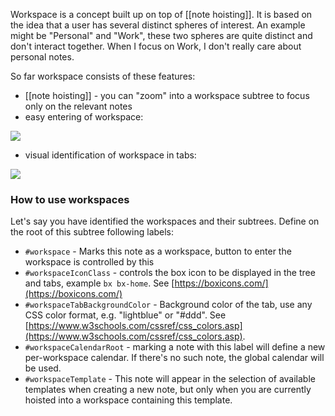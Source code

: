 Workspace is a concept built up on top of \[\[note hoisting\]\]. It is based on the idea that a user has several distinct spheres of interest. An example might be "Personal" and "Work", these two spheres are quite distinct and don't interact together. When I focus on Work, I don't really care about personal notes.

So far workspace consists of these features:

*   \[\[note hoisting\]\] - you can "zoom" into a workspace subtree to focus only on the relevant notes
*   easy entering of workspace:

![](https://user-images.githubusercontent.com/617641/107129392-72df1280-68c5-11eb-92b6-6ce1cd52fdff.png)

*   visual identification of workspace in tabs:

![](https://user-images.githubusercontent.com/617641/107129467-d406e600-68c5-11eb-86a7-219f168b47a9.png)

### How to use workspaces

Let's say you have identified the workspaces and their subtrees. Define on the root of this subtree following labels:

*   `#workspace` - Marks this note as a workspace, button to enter the workspace is controlled by this
*   `#workspaceIconClass` - controls the box icon to be displayed in the tree and tabs, example `bx bx-home`. See [https://boxicons.com/](https://boxicons.com/)
*   `#workspaceTabBackgroundColor` - Background color of the tab, use any CSS color format, e.g. "lightblue" or "#ddd". See [https://www.w3schools.com/cssref/css_colors.asp](https://www.w3schools.com/cssref/css_colors.asp).
*   `#workspaceCalendarRoot` - marking a note with this label will define a new per-workspace calendar. If there's no such note, the global calendar will be used.
*   `#workspaceTemplate` - This note will appear in the selection of available templates when creating a new note, but only when you are currently hoisted into a workspace containing this template.